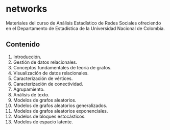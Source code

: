 # networks

Materiales del curso de Análisis Estadístico de Redes Sociales ofreciendo en el Departamento de Estadística de la Universidad Nacional de Colombia.

## Contenido

1. Introducción.
2. Gestión de datos relacionales.
3. Conceptos fundamentales de teoría de grafos.
4. Visualización de datos relacionales.
5. Caracterización de vértices.
6. Caracterización de conectividad.
7. Agrupamiento.
8. Análisis de texto.
9. Modelos de grafos aleatorios.
10. Modelos de grafos aleatorios generalizados.
11. Modelos de grafos aleatorios exponenciales.
12. Modelos de bloques estocásticos.
13. Modelos de espacio latente.